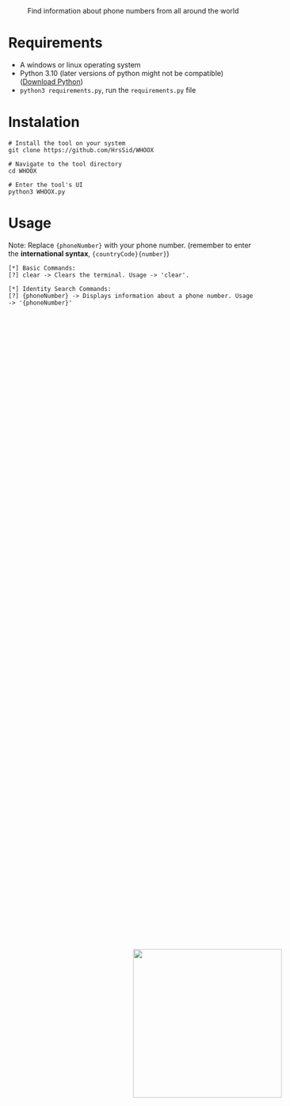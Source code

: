 <p align=center>
  <br>
  <img style="position: absolute; top: 50%; left: 50%;" src="https://cdn.discordapp.com/attachments/1135313792696324197/1154427915711287376/OIG_2.jpg" width="300">
  <br>
  <span>Find information about phone numbers from all around the world </span>
  <br>
</p>

# Requirements
- A windows or linux operating system
- Python 3.10 (later versions of python might not be compatible)([Download Python](https://www.python.org/downloads/))
- `python3 requirements.py`, run the `requirements.py` file

# Instalation
```
# Install the tool on your system
git clone https://github.com/HrsSid/WHOOX

# Navigate to the tool directory
cd WHOOX

# Enter the tool's UI
python3 WHOOX.py
```

# Usage
Note: Replace `{phoneNumber}` with your phone number. (remember to enter the **international syntax**, `{countryCode}{number}`)
```
[*] Basic Commands:
[?] clear -> Clears the terminal. Usage -> 'clear'.

[*] Identity Search Commands:
[?] {phoneNumber} -> Displays information about a phone number. Usage -> '{phoneNumber}'
```
